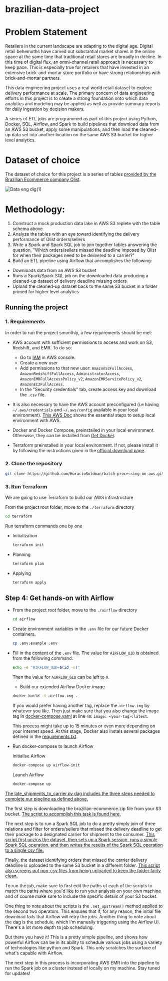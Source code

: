 # brazilian-data-project

# Problem Statement
Retailers in the current landscape are adapting to the digital age. Digital retail behemoths have carved out substantial market shares in the online space at the same time that traditional retail stores are broadly in decline. In this time of digital flux, an omni-channel retail approach is necessary to keep pace. This is especially true for retailers that have invested in an extensive brick-and-mortar store portfolio or have strong relationships with brick-and-mortar partners. 

This data engineering project uses a real world retail dataset to explore delivery performance at scale. The primary concern of data engineering efforts in this project is to create a strong foundation onto which data analytics and modeling may be applied as well as provide summary reports for daily ingestion by decision makers. 

A series of ETL jobs are programmed as part of this project using Python, Docker, SQL, Airflow, and Spark to build pipelines that download data from an AWS S3 bucket, apply some manipulations, and then load the cleaned-up data set into another location on the same AWS S3 bucket for higher level analytics. 

# Dataset of choice
The dataset of choice for this project is a series of tables [provided by the Brazilian Ecommerce company Olist](https://www.kaggle.com/olistbr/brazilian-ecommerce/home#olist_orders_dataset.csvhttps://www.kaggle.com/olistbr/brazilian-ecommerce/home#olist_orders_dataset.csv).

![Data eng dig(1)](https://github.com/MohammmadAnas/brazilian-data-project/assets/127856326/6f9d9d4e-2e41-4b19-a004-2366d98f5da5)



# Methodology:
1. Construct a mock production data lake in AWS S3 replete with the table schema above
2. Analyze the tables with an eye toward identifying the delivery performance of Olist orders/sellers 
3. Write a Spark and Spark SQL job to join together tables answering the question, "Which orders/sellers missed the deadline imposed by Olist for when their packages need to be delivered to a carrier?"
4. Build an ETL pipeline using Airflow that accomplishes the following:
* Downloads data from an AWS S3 bucket
* Runs a Spark/Spark SQL job on the downloaded data producing a cleaned-up dataset of delivery deadline missing orders
* Upload the cleaned-up dataset back to the same S3 bucket in a folder primed for higher level analytics

## Running the project
### 1. Requirements
In order to run the project smoothly, a few requirements should be met:
- AWS account with sufficient permissions to access and work on S3, Redshift, and EMR. 
To do so: 
    *   Go to [IAM](https://console.aws.amazon.com/iam/home) in AWS console.
    *   Create a new user
    *   Add permissions to that new user: `AmazonS3FullAccess`, `AmazonRedshiftFullAccess`, `AdministratorAccess`, `AmazonEMRFullAccessPolicy_v2`, `AmazonEMRServicePolicy_v2`, `AmazonEC2FullAccess`.
    *   In the "Security credentials" tab, create access key and download the `.csv` file.  

- It is also necessary to have the AWS account preconfigured (i.e having `~/.aws/credentials` and `~/.aws/config` available in your local environment). [This AWS Doc](https://docs.aws.amazon.com/sdk-for-java/v1/developer-guide/setup-credentials.html) shows the essential steps to setup local environment with AWS.


- Docker and Docker Compose, preinstalled in your local environment. Otherwise, they can be installed from [Get Docker](https://docs.docker.com/get-docker/).

- Terraform preinstalled in your local environment. If not, please install it by following the instructions given in the [official download page](https://www.terraform.io/downloads).


### 2. Clone the repository
```bash
git clone https://github.com/HoracioSoldman/batch-processing-on-aws.git
```

### 3. Run Terraform
We are going to use Terraform to build our AWS infrastructure

From the project root folder, move to the `./terraform` directory
```bash
cd terraform
```
Run terraform commands one by one

- Initialization
    ```bash
    terraform init
    ```

- Planning
    ```bash
    terraform plan
    ```
- Applying
    ```bash
    terraform apply
    ```
## Step 4: Get hands-on with Airflow 
- From the project root folder, move to the `./airflow` directory
    ```bash
    cd airflow
    ```
- Create environment variables in the `.env` file for our future Docker containers.
    ```bash
    cp .env.example .env
    ```

- Fill in the content of the `.env` file.
    The value for `AIRFLOW_UID` is obtained from the following command:
    ```bash
    echo -e "AIRFLOW_UID=$(id -u)"
    ```
    Then the value for `AIRFLOW_GID` can be left to `0`.

    - Build our extended Airflow Docker image
    ```bash
    docker build -t airflow-img .
    ```
    If you would prefer having another tag, replace the `airflow-img` by whatever you like. Then just make sure that you also change the image tag in [docker-compose.yaml](/airflow/docker-compose.yaml) at line `48`: `image: <your-tag>:latest`.

    This process might take up to 15 minutes or even more depending on your internet speed. At this stage, Docker also instals several packages defined in the [requirements.txt](/airflow/requirements.txt).

- Run docker-compose to launch Airflow

    Initialise Airflow
    ```bash
    docker-compose up airflow-init 
    ```

    Launch Airflow
    ```bash
    docker-compose up
    ```
[The late_shipments_to_carrier.py dag includes the three steps needed to complete our pipeline as defined above.]( https://github.com/ajupton/big-data-engineering-project/blob/master/airflow/dags/late_shipments_to_carrier_dag.py)

The first step is downloading the brazilian-ecommerce.zip file from your S3 bucket. [The script to accomplish this task is found here.](https://github.com/ajupton/big-data-engineering-project/blob/master/airflow/scripts/s3_download.py)

The next step is to run a Spark SQL job to do a pretty simply join of three relations and filter for orders/sellers that missed the delivery deadline to get their package to a designated carrier for shipment to the consumer. [This script first unzips the dataset, then sets up a Spark session, runs a simple Spark SQL operation, and then writes the results of the Spark SQL operation to a single csv file.](https://github.com/ajupton/big-data-engineering-project/blob/master/airflow/scripts/spark_missed_deadline_job.py)

Finally, the dataset identifying orders that missed the carrier delivery deadline is uploaded to the same S3 bucket in a different folder. [This script also screens out non-csv files from being uploaded to keep the folder fairly clean.](https://github.com/ajupton/big-data-engineering-project/blob/master/airflow/scripts/s3_upload.py)

To run the job, make sure to first edit the paths of each of the scripts to match the paths where you'd like to run your analysis on your own machine and of course make sure to include the specific details of your S3 bucket. 

One thing to note about the scripts is the `.set_upstream()` method applied to the second two operators. This ensures that if, for any reason, the initial file download fails that Airflow will retry the jobs. Another thing to note about the dag is the schedule, which I'm manually triggering using the Airflow UI. There's a lot more depth to job scheduling. 

But there you have it! This is a pretty simple pipeline, and shows how powerful Airflow can be in its ability to schedule various jobs using a variety of technologies like python and Spark. This only scratches the surface of what's capable with Airflow. 

The next step in this process is incorporating AWS EMR into the pipeline to run the Spark job on a cluster instead of locally on my machine. Stay tuned for updates!
